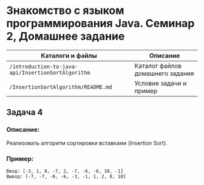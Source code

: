 # Знакомство с языком программирования Java. Семинар 2, Домашнее задание

Каталоги и файлы                                   | Описание
---------------------------------------------------|---------------------------------
`/introduction-to-java-api/InsertionSortAlgorithm` | Каталог файлов домашнего задания
`/InsertionSortAlgorithm/README.md`                | Условие задачи и пример

## Задача 4

### Описание:

Реализовать алгоритм сортировки вставками (Insertion Sort).

### Пример:

```
Ввод: [-3, 1, 8, -7, 2, -7, -6, -6, 10, -1]
Вывод: [-7, -7, -6, -6, -3, -1, 1, 2, 8, 10]
```

